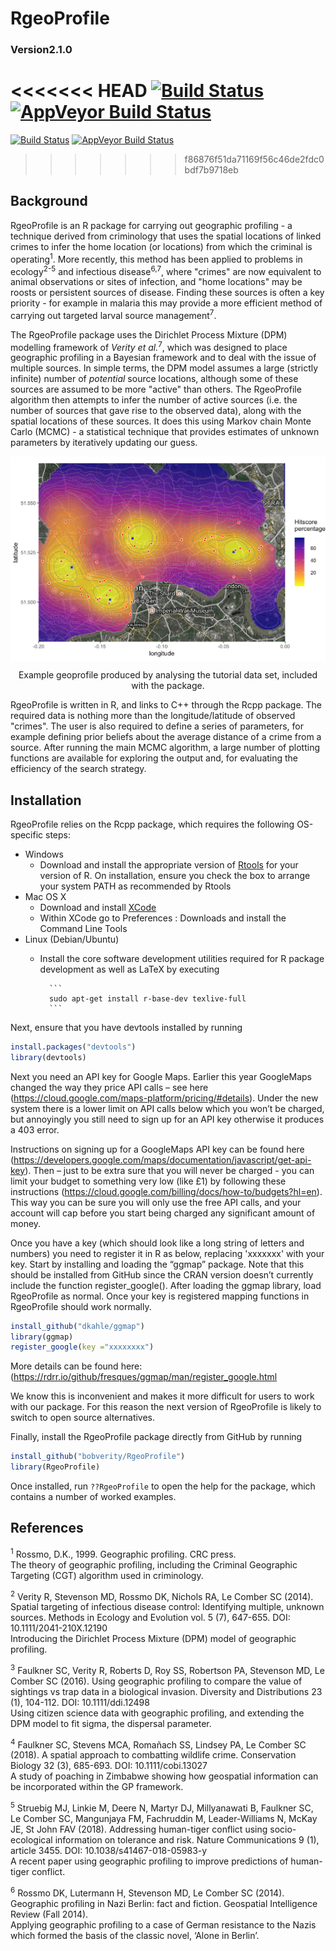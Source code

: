 
# RgeoProfile
### Version2.1.0
<<<<<<< HEAD
[![Build Status](https://travis-ci.org/bobverity/Rgeoprofile.svg?branch=master)](https://travis-ci.org/bobverity/Rgeoprofile)
[![AppVeyor Build Status](https://ci.appveyor.com/api/projects/status/github/bobverity/RgeoProfile?branch=master&svg=true)](https://ci.appveyor.com/project/bobverity/RgeoProfile)
=======
[![Build Status](https://travis-ci.org/bobverity/Rgeoprofile.svg?branch=version2.1)](https://travis-ci.org/bobverity/Rgeoprofile)
[![AppVeyor Build Status](https://ci.appveyor.com/api/projects/status/github/bobverity/RgeoProfile?branch=version2.1&svg=true)](https://ci.appveyor.com/project/bobverity/RgeoProfile)
>>>>>>> f86876f51da71169f56c46de2fdc0bdf7b9718eb

## Background
RgeoProfile is an R package for carrying out geographic profiling - a technique derived from criminology that uses the spatial locations of linked crimes to infer the home location (or locations) from which the criminal is operating<sup>1</sup>. More recently, this method has been applied to problems in ecology<sup>2-5</sup> and infectious disease<sup>6,7</sup>, where "crimes" are now equivalent to animal observations or sites of infection, and "home locations" may be roosts or persistent sources of disease. Finding these sources is often a key priority - for example in malaria this may provide a more efficient method of carrying out targeted larval source management<sup>7</sup>.

The RgeoProfile package uses the Dirichlet Process Mixture (DPM) modelling framework of *Verity et al.*<sup>7</sup>, which was designed to place geographic profiling in a Bayesian framework and to deal with the issue of multiple sources. In simple terms, the DPM model assumes a large (strictly infinite) number of *potential* source locations, although some of these sources are assumed to be more "active" than others. The RgeoProfile algorithm then attempts to infer the number of active sources (i.e. the number of sources that gave rise to the observed data), along with the spatial locations of these sources. It does this using Markov chain Monte Carlo (MCMC) - a statistical technique that provides estimates of unknown parameters by iteratively updating our guess.

<p align="center">
<img src="R_ignore/LondonExample_figure1.png" width="700" align="middle">

<p align="center"> Example geoprofile produced by analysing the tutorial data set, included with the package. </p>
</p>

RgeoProfile is written in R, and links to C++ through the Rcpp package. The required data is nothing more than the longitude/latitude of observed "crimes". The user is also required to define a series of parameters, for example defining prior beliefs about the average distance of a crime from a source. After running the main MCMC algorithm, a large number of plotting functions are available for exploring the output and, for evaluating the efficiency of the search strategy.


## Installation

RgeoProfile relies on the Rcpp package, which requires the following OS-specific steps:

* Windows
    - Download and install the appropriate version of [Rtools](https://cran.rstudio.com/bin/windows/Rtools/) for your version of R. On installation, ensure you check the box to arrange your system PATH as recommended by Rtools
* Mac OS X
    - Download and install [XCode](http://itunes.apple.com/us/app/xcode/id497799835?mt=12)
    - Within XCode go to Preferences : Downloads and install the Command Line Tools
* Linux (Debian/Ubuntu)
    - Install the core software development utilities required for R package development as well as LaTeX by executing
    
            ```
            sudo apt-get install r-base-dev texlive-full
            ```

Next, ensure that you have devtools installed by running
```r
install.packages("devtools")
library(devtools)
```
Next you need an API key for Google Maps. Earlier this year GoogleMaps changed the way they price API calls – see here (https://cloud.google.com/maps-platform/pricing/#details). Under the new system there is a lower limit on API calls below which you won’t be charged, but annoyingly you still need to sign up for an API key otherwise it produces a 403 error.

Instructions on signing up for a GoogleMaps API key can be found here (https://developers.google.com/maps/documentation/javascript/get-api-key). Then – just to be extra sure that you will never be charged - you can limit your budget to something very low (like £1) by following these instructions (https://cloud.google.com/billing/docs/how-to/budgets?hl=en). This way you can be sure you will only use the free API calls, and your account will cap before you start being charged any significant amount of money.

Once you have a key (which should look like a long string of letters and numbers) you need to register it in R as below, replacing 'xxxxxxx' with your key. Start by installing and loading the “ggmap” package. Note that this should be installed from GitHub since the CRAN version doesn’t currently include the function register_google(). After loading the ggmap library, load RgeoProfile as normal. Once your key is registered mapping functions in RgeoProfile should work normally.
```r
install_github("dkahle/ggmap")
library(ggmap)
register_google(key ="xxxxxxxx")
```
More details can be found here: (https://rdrr.io/github/fresques/ggmap/man/register_google.html

We know this is inconvenient and makes it more difficult for users to work with our package. For this reason the next version of RgeoProfile is likely to switch to open source alternatives.

Finally, install the RgeoProfile package directly from GitHub by running
```r
install_github("bobverity/RgeoProfile")
library(RgeoProfile)
```
Once installed, run `??RgeoProfile` to open the help for the package, which contains a number of worked examples.

## References

<sup>1</sup> Rossmo, D.K., 1999. Geographic profiling. CRC press.<br/>
The theory of geographic profiling, including the Criminal Geographic Targeting (CGT) algorithm used in criminology.

<sup>2</sup> Verity R, Stevenson MD, Rossmo DK, Nichols RA, Le Comber SC (2014). Spatial targeting of infectious disease control: Identifying multiple, unknown sources. Methods in Ecology and Evolution vol. 5 (7), 647-655. DOI: 10.1111/2041-210X.12190 <br/>
Introducing the Dirichlet Process Mixture (DPM) model of geographic profiling.

<sup>3</sup> Faulkner SC, Verity R, Roberts D, Roy SS, Robertson PA, Stevenson MD, Le Comber SC (2016). Using geographic profiling to compare the value of sightings vs trap data in a biological invasion. Diversity and Distributions 23 (1), 104-112. DOI: 10.1111/ddi.12498 <br/>
Using citizen science data with geographic profiling, and extending the DPM model to fit sigma, the dispersal parameter.

<sup>4</sup> Faulkner SC, Stevens MCA, Romañach SS, Lindsey PA, Le Comber SC (2018). A spatial approach to combatting wildlife crime. Conservation Biology 32 (3), 685-693. DOI: 10.1111/cobi.13027 <br/>
A study of poaching in Zimbabwe showing how geospatial information can be incorporated within the GP framework.

<sup>5</sup> Struebig MJ, Linkie M, Deere N, Martyr DJ, Millyanawati B, Faulkner SC, Le Comber SC, Mangunjaya FM, Fachruddin M, Leader-Williams N, McKay JE, St John FAV (2018). Addressing human-tiger conflict using socio-ecological information on tolerance and risk. Nature Communications 9 (1), article 3455. DOI: 10.1038/s41467-018-05983-y <br/>
A recent paper using geographic profiling to improve predictions of human-tiger conflict.

<sup>6</sup> Rossmo DK, Lutermann H, Stevenson MD, Le Comber SC (2014). Geographic profiling in Nazi Berlin: fact and fiction. Geospatial Intelligence Review (Fall 2014). <br/>
Applying geographic profiling to a case of German resistance to the Nazis which formed the basis of the classic novel, ‘Alone in Berlin’.
